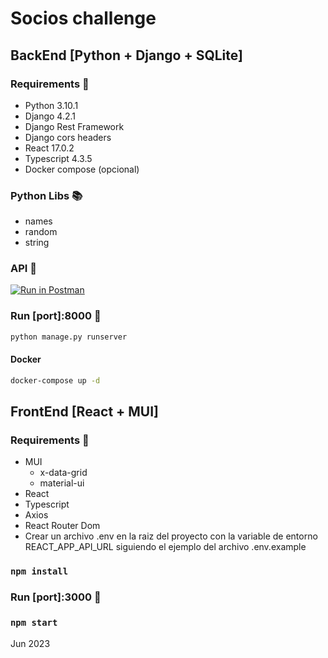 # Socios challenge

## BackEnd [Python + Django + SQLite]
### Requirements 🔧
- Python 3.10.1
- Django 4.2.1
- Django Rest Framework
- Django cors headers
- React 17.0.2
- Typescript 4.3.5
- Docker compose (opcional)

### Python Libs 📚
- names
- random
- string

### API  🚀
[![Run in Postman](https://run.pstmn.io/button.svg)](https://god.gw.postman.com/run-collection/25152348-a77c3b8b-eea9-461a-951b-1ecea70a6fe4?action=collection%2Ffork&source=rip_markdown&collection-url=entityId%3D25152348-a77c3b8b-eea9-461a-951b-1ecea70a6fe4%26entityType%3Dcollection%26workspaceId%3Df3f0449c-822c-4a75-94f1-b7e988285bb9)

### Run [port]:8000 🏁
```bash
python manage.py runserver
```
#### Docker
```bash
docker-compose up -d
```

## FrontEnd [React + MUI]

### Requirements 🔧
- MUI
  - x-data-grid
  - material-ui
- React
- Typescript
- Axios
- React Router Dom
- Crear un archivo .env en la raiz del proyecto con la variable de entorno REACT_APP_API_URL siguiendo el ejemplo del archivo .env.example

### `npm install`
### Run [port]:3000 🏁
### `npm start`


Jun 2023